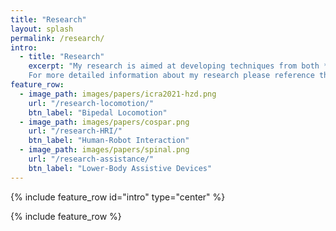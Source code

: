 ```yaml
---
title: "Research"
layout: splash
permalink: /research/
intro:
  - title: "Research"
    excerpt: "My research is aimed at developing techniques from both **nonlinear control theory** and **machine learning** to systematically achieve stable and robust robotic-assisted locomotion and to easily translate these behaviors to clinical settings. Thus, my research can be separated into three general topics: *Bipedal Locomotion*, *Human Robot Interaction*, and *Lower-Body Assistive Devices*. 
    For more detailed information about my research please reference the full papers on my [Google Scholar page](https://scholar.google.com/citations?user=mgQTjk0AAAAJ&hl=en)"
feature_row:
  - image_path: images/papers/icra2021-hzd.png
    url: "/research-locomotion/"
    btn_label: "Bipedal Locomotion"
  - image_path: images/papers/cospar.png
    url: "/research-HRI/"
    btn_label: "Human-Robot Interaction"
  - image_path: images/papers/spinal.png
    url: "/research-assistance/"
    btn_label: "Lower-Body Assistive Devices"
---
```


{% include feature_row id="intro" type="center" %}

{% include feature_row %}
